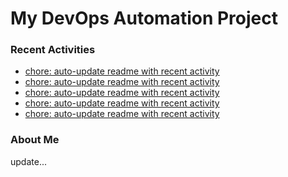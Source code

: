 # My DevOps Automation Project

### Recent Activities
<!-- activity:START -->
- [chore: auto-update readme with recent activity](https://github.com/kaigiii/mybowling-app/commit/c61a2949d47e40b9ba8cd27b6ebce812baef68f9)
- [chore: auto-update readme with recent activity](https://github.com/kaigiii/mybowling-app/commit/8abffe346a72617c94c8f1344e8b2344b8df25a9)
- [chore: auto-update readme with recent activity](https://github.com/kaigiii/mybowling-app/commit/c5f62bc535228eed99da844fead7868e7836b873)
- [chore: auto-update readme with recent activity](https://github.com/kaigiii/mybowling-app/commit/d81eb47f96fd315ad6150b4e9332c780554d929c)
- [chore: auto-update readme with recent activity](https://github.com/kaigiii/mybowling-app/commit/fc4a99778027c77e8a980443ef67c121a68ab15d)
<!-- activity:END -->

### About Me
<!-- MYLINKS:START -->
<!-- MYLINKS:END -->

update...
